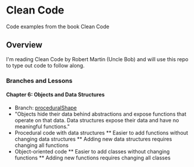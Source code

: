 # Clean Code
Code examples from the book Clean Code

## Overview

I'm reading Clean Code by Robert Martin (Uncle Bob) and will use this repo to type out code to follow along.

### Branches and Lessons
#### Chapter 6: Objects and Data Structures
* Branch: [proceduralShape](https://github.com/thomasphillips3/clean-code/tree/proceduralShape)
* "Objects hide their data behind abstractions and expose functions that operate on that data. Data structures expose their data and have no meaningful functions."
* Procedural code with data structures
** Easier to add functions without changing data structures
** Adding new data structures requires changing all functions
* Object-oriented code
** Easier to add classes without changing functions
** Adding new functions requires changing all classes
